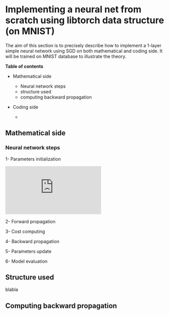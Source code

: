 # Implementing a neural net from scratch using libtorch data structure (on MNIST)
The aim of this section is to precisely describe how to implement a 1-layer simple neural network using SGD on both mathematical and coding side. It will be trained on MNIST database to illustrate the theory. 

**Table of contents**
- Mathematical side
    - Neural network steps
    - structure used
    - computing backward propagation
- Coding side

    - 
  
 
## Mathematical side

### Neural network steps

1- Parameters initialization

![equation](https://latex.codecogs.com/png.latex?%5Cdpi%7B200%7D%20%5Clarge%20W_%7B1%7D%20%5Csim%20%5Cmathcal%7BN%7D%280%2C1%29%20%5Cin%20%5Cmathbb%7BR%7D%5E%7B64%5Ctimes784%7D)

2- Forward propagation

3- Cost computing

4- Backward propagation

5- Parameters update

6- Model evaluation

## Structure used
blabla

## Computing backward propagation
